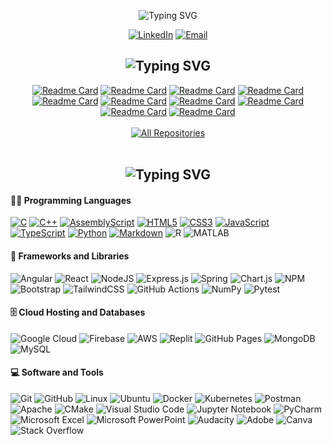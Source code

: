 <p align="center">
  <img src="https://readme-typing-svg.demolab.com?font=Fira+Code&weight=500&size=40&duration=2000&pause=4000&color=137CF7FF&center=true&vCenter=true&random=false&width=435&lines=Daksh+Patel" alt="Typing SVG" />
</p>

<p align="center"> 
  <a href="https://www.linkedin.com/in/daksh-patel-956622290/">
  <img src="https://img.shields.io/badge/linkedin-%230077B5.svg?style=for-the-badge&amp;logo=linkedin&amp;logoColor=white" alt="LinkedIn"></a>

  <a href="mailto:dpa45@sfu.ca">
  <img src="https://custom-icon-badges.demolab.com/badge/Email-D14836?style=for-the-badge&amp;logo=mail&amp;logoColor=white" alt="Email"></a>
</p>

<section> 

  <h2 align="center">
    <img src="https://readme-typing-svg.demolab.com?font=Fira+Code&size=30&duration=2000&pause=6000&color=137CF7FF&center=true&vCenter=true&random=false&width=435&lines=My+Favorite+Projects" alt="Typing SVG" />
  </h2>

  <!-- Repo info cards - https://github.com/anuraghazra/github-readme-stats -->
  <div align="center">
    <a href="https://github.com/Daksh2060/multithreaded-network-chat"><img src="https://github-readme-stats.vercel.app/api/pin/?username=Daksh2060&amp;repo=multithreaded-network-chat&icon_color=922376&show_icons=false" alt="Readme Card"></a>
    <a href="https://github.com/Daksh2060/unicode-decoder"><img src="https://github-readme-stats.vercel.app/api/pin/?username=Daksh2060&amp;repo=unicode-decoder&icon_color=922376&show_icons=false" alt="Readme Card"></a>
    <a href="https://github.com/Daksh2060/avl-tree-text-analyzer"><img src="https://github-readme-stats.vercel.app/api/pin/?username=Daksh2060&amp;repo=avl-tree-text-analyzer&icon_color=922376&show_icons=false" alt="Readme Card"></a>
    <a href="https://github.com/Daksh2060/custom-strlen-utf8"><img src="https://github-readme-stats.vercel.app/api/pin/?username=Daksh2060&amp;repo=custom-strlen-utf8&icon_color=922376&show_icons=false" alt="Readme Card"></a>
    <a href="https://github.com/Daksh2060/node-pool-linked-list"><img src="https://github-readme-stats.vercel.app/api/pin/?username=Daksh2060&amp;repo=node-pool-linked-list&icon_color=922376&show_icons=false" alt="Readme Card"></a>
    <a href="https://github.com/Daksh2060/custom-malloc-free"><img src="https://github-readme-stats.vercel.app/api/pin/?username=Daksh2060&amp;repo=custom-malloc-free&icon_color=922376&show_icons=false" alt="Readme Card"></a>
    <a href="https://github.com/Daksh2060/sorting-algorithm-test-framework"><img src="https://github-readme-stats.vercel.app/api/pin/?username=Daksh2060&amp;repo=sorting-algorithm-test-framework&icon_color=922376&show_icons=false" alt="Readme Card"></a>
    <a href="https://github.com/Daksh2060/undo-stringlist-method"><img src="https://github-readme-stats.vercel.app/api/pin/?username=Daksh2060&amp;repo=undo-stringlist-method&icon_color=922376&show_icons=false" alt="Readme Card"></a>
    <a href="https://github.com/Daksh2060/magic-square-puzzle"><img src="https://github-readme-stats.vercel.app/api/pin/?username=Daksh2060&amp;repo=magic-square-puzzle&icon_color=922376&show_icons=false" alt="Readme Card"></a>
    <a href="https://github.com/Daksh2060/address-tracker-app-angular"><img src="https://github-readme-stats.vercel.app/api/pin/?username=Daksh2060&amp;repo=address-tracker-app-angular&icon_color=922376&show_icons=false" alt="Readme Card"></a>
  </div>

  <br>
  <div align="center">
    <a href="https://github.com/Daksh2060?tab=repositories"><img alt="All Repositories" title="All Repositories" src="https://custom-icon-badges.demolab.com/badge/-Click%20Here%20For%20All%20My%20Repos-1F222E?style=for-the-badge&logoColor=white&logo=repo"/></a>
  </div>
</section>

<br>
<section> 
  
  <h2 align="center">
    <img src="https://readme-typing-svg.demolab.com?font=Fira+Code&size=30&duration=2000&pause=5000&color=137CF7FF&center=true&vCenter=true&random=false&width=435&lines=My+Tool+Set" alt="Typing SVG" />
  </h2>

  <!--Icons from: https://github.com/Ileriayo/markdown-badges -->

  <h4>👨‍💻 Programming Languages</h4>

  <p>
    <a href="https://github.com/search?q=user%3ADaksh2060+language%3Ac"><img src="https://img.shields.io/badge/c-%2300599C.svg?style=for-the-badge&amp;logo=c&amp;logoColor=white" alt="C"></a>
    <a href="https://github.com/search?q=user%3ADaksh2060+language%3Acpp"><img src="https://img.shields.io/badge/c++-%2300599C.svg?style=for-the-badge&amp;logo=c%2B%2B&amp;logoColor=white" alt="C++"></a>
    <a href="https://github.com/search?q=user%3ADaksh2060+language%3AAssembly"><img src="https://img.shields.io/badge/assembly%20-%23000000.svg?style=for-the-badge&amp;logo=assemblyscript&amp;logoColor=white" alt="AssemblyScript"></a>
    <a href="https://github.com/search?q=user%3ADaksh2060+language%3Ahtml"><img src="https://img.shields.io/badge/html-%23E34F26.svg?style=for-the-badge&amp;logo=html5&amp;logoColor=white" alt="HTML5"></a>
    <a href="https://github.com/search?q=user%3ADaksh2060+language%3Acss"><img src="https://img.shields.io/badge/css-%231572B6.svg?style=for-the-badge&amp;logo=css3&amp;logoColor=white" alt="CSS3"></a>
    <a href="https://github.com/search?q=user%3ADaksh2060+language%3Ajavascript"><img src="https://img.shields.io/badge/javascript-%23323330.svg?style=for-the-badge&amp;logo=javascript&amp;logoColor=%23F7DF1E" alt="JavaScript"></a>
    <a href="https://github.com/search?q=user%3ADaksh2060+language%3AtypeScript"><img src="https://img.shields.io/badge/typescript-%23007ACC.svg?style=for-the-badge&amp;logo=typescript&amp;logoColor=white" alt="TypeScript"></a>
    <a href="https://github.com/search?q=user%3ADaksh2060+language%3Apython"><img src="https://img.shields.io/badge/python-3670A0?style=for-the-badge&amp;logo=python&amp;logoColor=ffdd54" alt="Python"></a>
    <a href="https://github.com/search?q=user%3ADaksh2060+language%3Amarkdown"><img src="https://img.shields.io/badge/markdown-%23000000.svg?style=for-the-badge&amp;logo=markdown&amp;logoColor=white" alt="Markdown"></a>
    <img src="https://img.shields.io/badge/r-%23276DC3.svg?style=for-the-badge&amp;logo=r&amp;logoColor=white" alt="R"></a>
    <img src="https://img.shields.io/badge/-MATLAB-E10098?style=for-the-badge&amp;logo=graphql&amp;logoColor=white" alt="MATLAB">
  </p>

  <h4>🧰 Frameworks and Libraries</h4>

  <p align =>
    <img src="https://img.shields.io/badge/angular-%23DD0031.svg?style=for-the-badge&amp;logo=angular&amp;logoColor=white" alt="Angular">
    <img src="https://img.shields.io/badge/react-%2320232a.svg?style=for-the-badge&amp;logo=react&amp;logoColor=%2361DAFB" alt="React">
    <img src="https://img.shields.io/badge/node.js-6DA55F?style=for-the-badge&amp;logo=node.js&amp;logoColor=white" alt="NodeJS">
    <img src="https://img.shields.io/badge/express.js-%23404d59.svg?style=for-the-badge&amp;logo=express&amp;logoColor=%2361DAFB" alt="Express.js">
    <img src="https://img.shields.io/badge/spring-%236DB33F.svg?style=for-the-badge&amp;logo=spring&amp;logoColor=white" alt="Spring">
    <img src="https://img.shields.io/badge/chart.js-F5788D.svg?style=for-the-badge&amp;logo=chart.js&amp;logoColor=white" alt="Chart.js">
    <img src="https://img.shields.io/badge/NPM-%23CB3837.svg?style=for-the-badge&amp;logo=npm&amp;logoColor=white" alt="NPM">
    <img src="https://img.shields.io/badge/bootstrap-%238511FA.svg?style=for-the-badge&amp;logo=bootstrap&amp;logoColor=white" alt="Bootstrap">
    <img src="https://img.shields.io/badge/tailwind-%2338B2AC.svg?style=for-the-badge&amp;logo=tailwind-css&amp;logoColor=white" alt="TailwindCSS">
    <img src="https://img.shields.io/badge/github%20actions-%232671E5.svg?style=for-the-badge&amp;logo=githubactions&amp;logoColor=white" alt="GitHub Actions">
    <img src="https://img.shields.io/badge/numpy-%23013243.svg?style=for-the-badge&amp;logo=numpy&amp;logoColor=white" alt="NumPy">
    <img alt="Pytest" src="https://img.shields.io/badge/Pytest-0A9EDC.svg?style=for-the-badge&amp;logo=pytest&logoColor=white">
  </p>

  <h4>🗄️ Cloud Hosting and Databases</h4>

  <p>
    <img src="https://img.shields.io/badge/GoogleCloud-%234285F4.svg?style=for-the-badge&amp;logo=google-cloud&amp;logoColor=white" alt="Google Cloud">
    <img src="https://img.shields.io/badge/Firebase-039BE5?style=for-the-badge&amp;logo=Firebase&amp;logoColor=white" alt="Firebase">
    <img src="https://img.shields.io/badge/AWS-%23FF9900.svg?style=for-the-badge&amp;logo=amazon-aws&amp;logoColor=white" alt="AWS">
    <img src="https://img.shields.io/badge/Replit-DD1200?style=for-the-badge&amp;logo=Replit&amp;logoColor=white" alt="Replit">
    <img alt="GitHub Pages" src="https://img.shields.io/badge/GitHub%20Pages-327FC7.svg?style=for-the-badge&amp;logo=github&logoColor=white">
    <img alt="MongoDB" src ="https://img.shields.io/badge/MongoDB-4ea94b.svg?style=for-the-badge&amp;logo=mongodb&logoColor=white">
    <img alt="MySQL" src="https://img.shields.io/badge/MySQL-00f.svg?style=for-the-badge&amp;logo=mysql&logoColor=white">
  </p>

  <h4>💻 Software and Tools</h4>

  <p>
    <img src="https://img.shields.io/badge/git-%23F05033.svg?style=for-the-badge&amp;logo=git&amp;logoColor=white" alt="Git">
    <img src="https://img.shields.io/badge/github-%23121011.svg?style=for-the-badge&amp;logo=github&amp;logoColor=white" alt="GitHub">
    <img src="https://img.shields.io/badge/Linux-FCC624?style=for-the-badge&amp;logo=linux&amp;logoColor=black" alt="Linux">
    <img src="https://img.shields.io/badge/Ubuntu-E95420?style=for-the-badge&amp;logo=ubuntu&amp;logoColor=white" alt="Ubuntu">
    <img src="https://img.shields.io/badge/docker-%230db7ed.svg?style=for-the-badge&amp;logo=docker&amp;logoColor=white" alt="Docker">
    <img src="https://img.shields.io/badge/kubernetes-%23326ce5.svg?style=for-the-badge&amp;logo=kubernetes&amp;logoColor=white" alt="Kubernetes">
    <img src="https://img.shields.io/badge/Postman-FF6C37?style=for-the-badge&amp;logo=postman&amp;logoColor=white" alt="Postman">
    <img src="https://img.shields.io/badge/apache-%23D42029.svg?style=for-the-badge&amp;logo=apache&amp;logoColor=white" alt="Apache">
    <img src="https://img.shields.io/badge/CMake-%23008FBA.svg?style=for-the-badge&amp;logo=cmake&amp;logoColor=white" alt="CMake">
    <img src="https://img.shields.io/badge/Visual%20Studio%20Code-0078d7.svg?style=for-the-badge&amp;logo=visual-studio-code&amp;logoColor=white" alt="Visual Studio Code">
    <img src="https://img.shields.io/badge/jupyter-%23FA0F00.svg?style=for-the-badge&amp;logo=jupyter&amp;logoColor=white" alt="Jupyter Notebook">
    <img src="https://img.shields.io/badge/pycharm-143?style=for-the-badge&amp;logo=pycharm&amp;logoColor=black&amp;color=black&amp;labelColor=green" alt="PyCharm">
    <img src="https://img.shields.io/badge/Microsoft_Excel-217346?style=for-the-badge&amp;logo=microsoft-excel&amp;logoColor=white" alt="Microsoft Excel">
    <img src="https://img.shields.io/badge/Microsoft_PowerPoint-B7472A?style=for-the-badge&amp;logo=microsoft-powerpoint&amp;logoColor=white" alt="Microsoft PowerPoint">
    <img src="https://img.shields.io/badge/Audacity-0000CC?style=for-the-badge&amp;logo=audacity&amp;logoColor=white" alt="Audacity">
    <img src="https://img.shields.io/badge/adobe-%23FF0000.svg?style=for-the-badge&amp;logo=adobe&amp;logoColor=white" alt="Adobe">
    <img src="https://img.shields.io/badge/Canva-%2300C4CC.svg?style=for-the-badge&amp;logo=Canva&amp;logoColor=white" alt="Canva">
    <img src="https://img.shields.io/badge/-Stackoverflow-FE7A16?style=for-the-badge&amp;logo=stack-overflow&amp;logoColor=white" alt="Stack Overflow">
  </p>

</section>
